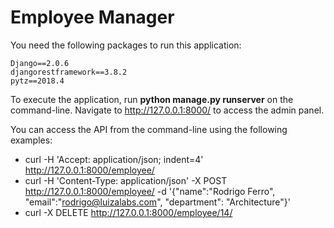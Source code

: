# Employee Manager

You need the following packages to run this application:

```
Django==2.0.6  
djangorestframework==3.8.2  
pytz==2018.4  
```

To execute the application, run **python manage.py runserver** on the command-line. Navigate to http://127.0.0.1:8000/ to access the admin panel.

You can access the API from the command-line using the following examples:

* curl -H 'Accept: application/json; indent=4' http://127.0.0.1:8000/employee/
* curl -H 'Content-Type: application/json' -X POST http://127.0.0.1:8000/employee/ -d '{"name":"Rodrigo Ferro", "email":"rodrigo@luizalabs.com", "department": "Architecture"}'
* curl -X DELETE http://127.0.0.1:8000/employee/14/